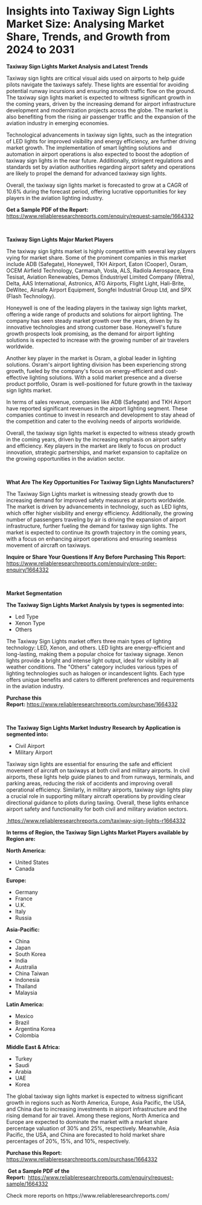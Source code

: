 <p><h1>Insights into Taxiway Sign Lights Market Size: Analysing Market Share, Trends, and Growth from 2024 to 2031</h1></p><p><strong>Taxiway Sign Lights Market Analysis and Latest Trends</strong></p>
<p><p>Taxiway sign lights are critical visual aids used on airports to help guide pilots navigate the taxiways safely. These lights are essential for avoiding potential runway incursions and ensuring smooth traffic flow on the ground. The taxiway sign lights market is expected to witness significant growth in the coming years, driven by the increasing demand for airport infrastructure development and modernization projects across the globe. The market is also benefiting from the rising air passenger traffic and the expansion of the aviation industry in emerging economies.</p><p>Technological advancements in taxiway sign lights, such as the integration of LED lights for improved visibility and energy efficiency, are further driving market growth. The implementation of smart lighting solutions and automation in airport operations is also expected to boost the adoption of taxiway sign lights in the near future. Additionally, stringent regulations and standards set by aviation authorities regarding airport safety and operations are likely to propel the demand for advanced taxiway sign lights.</p><p>Overall, the taxiway sign lights market is forecasted to grow at a CAGR of 10.6% during the forecast period, offering lucrative opportunities for key players in the aviation lighting industry.</p></p>
<p><strong>Get a Sample PDF of the Report:&nbsp;</strong> <a href="https://www.reliableresearchreports.com/enquiry/request-sample/1664332">https://www.reliableresearchreports.com/enquiry/request-sample/1664332</a></p>
<p>&nbsp;</p>
<p><strong>Taxiway Sign Lights Major Market Players</strong></p>
<p><p>The taxiway sign lights market is highly competitive with several key players vying for market share. Some of the prominent companies in this market include ADB (Safegate), Honeywell, TKH Airport, Eaton (Cooper), Osram, OCEM Airfield Technology, Carmanah, Vosla, ALS, Radiola Aerospace, Ema Tesisat, Aviation Renewables, Demos Endustriyel Limited Company (Wetra), Delta, AAS International, Astronics, ATG Airports, Flight Light, Hali-Brite, DeWitec, Airsafe Airport Equipment, Songfei Industrial Group Ltd, and SPX (Flash Technology).</p><p>Honeywell is one of the leading players in the taxiway sign lights market, offering a wide range of products and solutions for airport lighting. The company has seen steady market growth over the years, driven by its innovative technologies and strong customer base. Honeywell's future growth prospects look promising, as the demand for airport lighting solutions is expected to increase with the growing number of air travelers worldwide.</p><p>Another key player in the market is Osram, a global leader in lighting solutions. Osram's airport lighting division has been experiencing strong growth, fueled by the company's focus on energy-efficient and cost-effective lighting solutions. With a solid market presence and a diverse product portfolio, Osram is well-positioned for future growth in the taxiway sign lights market.</p><p>In terms of sales revenue, companies like ADB (Safegate) and TKH Airport have reported significant revenues in the airport lighting segment. These companies continue to invest in research and development to stay ahead of the competition and cater to the evolving needs of airports worldwide.</p><p>Overall, the taxiway sign lights market is expected to witness steady growth in the coming years, driven by the increasing emphasis on airport safety and efficiency. Key players in the market are likely to focus on product innovation, strategic partnerships, and market expansion to capitalize on the growing opportunities in the aviation sector.</p></p>
<p>&nbsp;</p>
<p><strong>What Are The Key Opportunities For Taxiway Sign Lights Manufacturers?</strong></p>
<p><p>The Taxiway Sign Lights market is witnessing steady growth due to increasing demand for improved safety measures at airports worldwide. The market is driven by advancements in technology, such as LED lights, which offer higher visibility and energy efficiency. Additionally, the growing number of passengers traveling by air is driving the expansion of airport infrastructure, further fueling the demand for taxiway sign lights. The market is expected to continue its growth trajectory in the coming years, with a focus on enhancing airport operations and ensuring seamless movement of aircraft on taxiways.</p></p>
<p><strong>Inquire or Share Your Questions If Any Before Purchasing This Report:</strong> <a href="https://www.reliableresearchreports.com/enquiry/pre-order-enquiry/1664332">https://www.reliableresearchreports.com/enquiry/pre-order-enquiry/1664332</a></p>
<p>&nbsp;</p>
<p><strong>Market Segmentation</strong></p>
<p><strong>The Taxiway Sign Lights Market Analysis by types is segmented into:</strong></p>
<p><ul><li>Led Type</li><li>Xenon Type</li><li>Others</li></ul></p>
<p><p>The Taxiway Sign Lights market offers three main types of lighting technology: LED, Xenon, and others. LED lights are energy-efficient and long-lasting, making them a popular choice for taxiway signage. Xenon lights provide a bright and intense light output, ideal for visibility in all weather conditions. The "Others" category includes various types of lighting technologies such as halogen or incandescent lights. Each type offers unique benefits and caters to different preferences and requirements in the aviation industry.</p></p>
<p><strong>Purchase this Report:&nbsp;</strong><a href="https://www.reliableresearchreports.com/purchase/1664332">https://www.reliableresearchreports.com/purchase/1664332</a></p>
<p>&nbsp;</p>
<p><strong>The Taxiway Sign Lights Market Industry Research by Application is segmented into:</strong></p>
<p><ul><li>Civil Airport</li><li>Military Airport</li></ul></p>
<p><p>Taxiway sign lights are essential for ensuring the safe and efficient movement of aircraft on taxiways at both civil and military airports. In civil airports, these lights help guide planes to and from runways, terminals, and parking areas, reducing the risk of accidents and improving overall operational efficiency. Similarly, in military airports, taxiway sign lights play a crucial role in supporting military aircraft operations by providing clear directional guidance to pilots during taxiing. Overall, these lights enhance airport safety and functionality for both civil and military aviation sectors.</p></p>
<p><a href="https://www.reliableresearchreports.com/taxiway-sign-lights-r1664332">&nbsp;https://www.reliableresearchreports.com/taxiway-sign-lights-r1664332</a></p>
<p><strong>In terms of Region, the Taxiway Sign Lights Market Players available by Region are:</strong></p>
<p>
    <p> <strong> North America: </strong>
        <ul>
            <li>United States</li>
            <li>Canada</li>
        </ul>
        </p> 
    <p> <strong> Europe: </strong>
        <ul>
            <li>Germany</li>
            <li>France</li>
            <li>U.K.</li>
            <li>Italy</li>
            <li>Russia</li>
        </ul>
        </p> 
    <p> <strong> Asia-Pacific: </strong>
        <ul>
            <li>China</li>
            <li>Japan</li>
            <li>South Korea</li>
            <li>India</li>
            <li>Australia</li>
            <li>China Taiwan</li>
            <li>Indonesia</li>
            <li>Thailand</li>
            <li>Malaysia</li>
        </ul>
        </p> 
    <p> <strong> Latin America: </strong>
        <ul>
            <li>Mexico</li>
            <li>Brazil</li>
            <li>Argentina Korea</li>
            <li>Colombia</li>
        </ul>
        </p> 
    <p> <strong> Middle East & Africa: </strong>
        <ul>
            <li>Turkey</li>
            <li>Saudi</li>
            <li>Arabia</li>
            <li>UAE</li>
            <li>Korea</li>
        </ul>
    </p>
    </p>
<p><p>The global taxiway sign lights market is expected to witness significant growth in regions such as North America, Europe, Asia Pacific, the USA, and China due to increasing investments in airport infrastructure and the rising demand for air travel. Among these regions, North America and Europe are expected to dominate the market with a market share percentage valuation of 30% and 25%, respectively. Meanwhile, Asia Pacific, the USA, and China are forecasted to hold market share percentages of 20%, 15%, and 10%, respectively.</p></p>
<p><strong>Purchase this Report: </strong><a href="https://www.reliableresearchreports.com/purchase/1664332">https://www.reliableresearchreports.com/purchase/1664332</a></p>
<p>&nbsp;<strong>Get a Sample PDF of the Report:&nbsp;&nbsp;</strong><a href="https://www.reliableresearchreports.com/enquiry/request-sample/1664332">https://www.reliableresearchreports.com/enquiry/request-sample/1664332</a></p>
<p><strong></strong></p>
<p>Check more reports on https://www.reliableresearchreports.com/</p>